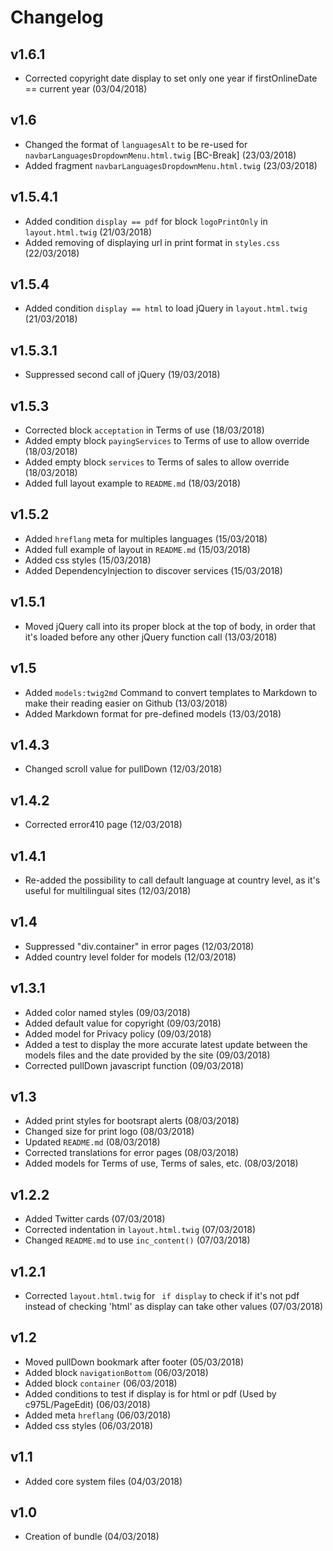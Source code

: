 # Changelog

v1.6.1
------
- Corrected copyright date display to set only one year if firstOnlineDate == current year (03/04/2018)

v1.6
----
- Changed the format of `languagesAlt` to be re-used for `navbarLanguagesDropdownMenu.html.twig` [BC-Break] (23/03/2018)
- Added fragment `navbarLanguagesDropdownMenu.html.twig` (23/03/2018)

v1.5.4.1
--------
- Added condition `display == pdf` for block `logoPrintOnly` in `layout.html.twig` (21/03/2018)
- Added removing of displaying url in print format in `styles.css` (22/03/2018)

v1.5.4
------
- Added condition `display == html` to load jQuery in `layout.html.twig` (21/03/2018)

v1.5.3.1
--------
- Suppressed second call of jQuery (19/03/2018)

v1.5.3
------
- Corrected block `acceptation` in Terms of use (18/03/2018)
- Added empty block `payingServices` to Terms of use to allow override (18/03/2018)
- Added empty block `services` to Terms of sales to allow override (18/03/2018)
- Added full layout example to `README.md` (18/03/2018)

v1.5.2
------
- Added `hreflang` meta for multiples languages (15/03/2018)
- Added full example of layout in `README.md` (15/03/2018)
- Added css styles (15/03/2018)
- Added DependencyInjection to discover services (15/03/2018)

v1.5.1
------
- Moved jQuery call into its proper block at the top of body, in order that it's loaded before any other jQuery function call (13/03/2018)

v1.5
----
- Added `models:twig2md` Command to convert templates to Markdown to make their reading easier on Github (13/03/2018)
- Added Markdown format for pre-defined models (13/03/2018)

v1.4.3
------
- Changed scroll value for pullDown (12/03/2018)

v1.4.2
------
- Corrected error410 page (12/03/2018)

v1.4.1
------
- Re-added the possibility to call default language at country level, as it's useful for multilingual sites (12/03/2018)

v1.4
----
- Suppressed "div.container" in error pages (12/03/2018)
- Added country level folder for models (12/03/2018)

v1.3.1
------
- Added color named styles (09/03/2018)
- Added default value for copyright (09/03/2018)
- Added model for Privacy policy (09/03/2018)
- Added a test to display the more accurate latest update between the models files and the date provided by the site (09/03/2018)
- Corrected pullDown javascript function (09/03/2018)

v1.3
----
- Added print styles for bootsrapt alerts (08/03/2018)
- Changed size for print logo (08/03/2018)
- Updated `README.md` (08/03/2018)
- Corrected translations for error pages (08/03/2018)
- Added models for Terms of use, Terms of sales, etc. (08/03/2018)

v1.2.2
------
- Added Twitter cards (07/03/2018)
- Corrected indentation in `layout.html.twig` (07/03/2018)
- Changed `README.md` to use `inc_content()` (07/03/2018)

v1.2.1
------
- Corrected `layout.html.twig` for ` if display` to check if it's not pdf instead of checking 'html' as display can take other values (07/03/2018)

v1.2
----
- Moved pullDown bookmark after footer (05/03/2018)
- Added block `navigationBottom` (06/03/2018)
- Added block `container` (06/03/2018)
- Added conditions to test if display is for html or pdf (Used by c975L/PageEdit) (06/03/2018)
- Added meta `hreflang` (06/03/2018)
- Added css styles (06/03/2018)

v1.1
----
- Added core system files (04/03/2018)

v1.0
----
- Creation of bundle (04/03/2018)